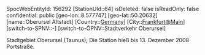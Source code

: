 ﻿---
location: [50.20632,8.577747]
type: Station
tags:
- geo/Station

---
SpocWebEntityId: 156292
[StationUId::64]
isDeleted: false
isReadOnly: false
confidential: public
[geo-lon::8.577747]
[geo-lat::50.20632]
[name::Oberursel Altstadt]
[Country::[Germany](geo/Continent/Europe/Germany.md)]
[City::[Frankfurt@Main](geo/Continent/Europe/Germany/Hessen/Frankfurt@Main.md)]
[switch-to-SPNV::-]
[switch-to-ÖPNV::Stadtverkehr Oberursel]

Stadtgebiet Oberursel (Taunus); Die Station hieß bis 13. Dezember 2008 Portstraße.
